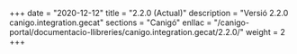 +++
date        = "2020-12-12"
title       = "2.2.0 (Actual)"
description = "Versió 2.2.0 canigo.integration.gecat"
sections    = "Canigó"
enllac		= "/canigo-portal/documentacio-llibreries/canigo.integration.gecat/2.2.0/"
weight		= 2
+++
